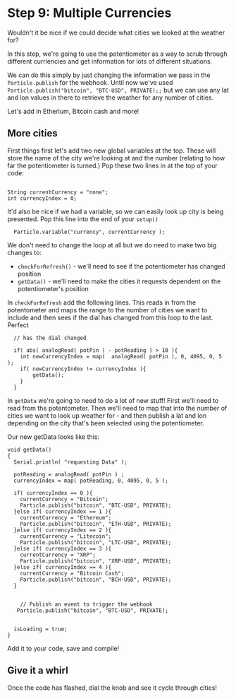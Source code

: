 # Step 9: Multiple Currencies

Wouldn't it be nice if we could decide what cities we looked at the weather for? 

In this step, we're going to use the potentiometer as a way to scrub through different curriencies and get information for lots of different situations. 

We can do this simply by just changing the information we pass in the `Particle.publish` for the webhook. Until now we've used `   Particle.publish("bitcoin", "BTC-USD", PRIVATE);;` but we can use any lat and lon values in there to retrieve the weather for any number of cities. 

Let's add in Etherium, Bitcoin cash  and more!

## More cities

First things first let's add two new global variables at the top. These will store the name of the city we're looking at and the number (relating to how far the potentiometer is turned.) Pop these two lines in at the top of your code:

````

String currentCurrency = "none";
int currencyIndex = 0;

````

It'd also be nice if we had a variable, so we can easily look up city is being presented. Pop this line into the end of your `setup()`

````
  Particle.variable("currency", currentCurrency );
````

We don't need to change the loop at all but we do need to make two big changes to:

- `checkForRefresh()` - we'll need to see if the potentiometer has changed position 
- `getData()` - we'll need to make the cities it requests dependent on the potentiometer's position


In `checkForRefresh` add the following lines. This reads in from the potentometer and maps the range to the number of cities we want to include and then sees if the dial has changed from this loop to the last. Perfect

````
  // has the dial changed

  if( abs( analogRead( potPin ) - potReading ) > 10 ){
    int newCurrencyIndex = map(  analogRead( potPin ), 0, 4095, 0, 5 );
    if( newCurrencyIndex != currencyIndex ){
        getData();
    }
  }
````

In `getData` we're going to need to do a lot of new stuff! 
First we'll need to read from the potentometer. 
Then we'll need to map that into the number of cities we want to look up weather for - and then publish a lat and lon depending on the city that's been selected using the potentiometer. 

Our new getData looks like this: 

````
void getData()
{
  Serial.println( "requesting Data" );

  potReading = analogRead( potPin ) ;
  currencyIndex = map( potReading, 0, 4095, 0, 5 );

  if( currencyIndex == 0 ){
    currentCurrency = "Bitcoin";
    Particle.publish("bitcoin", "BTC-USD", PRIVATE);
  }else if( currencyIndex == 1 ){
    currentCurrency = "Ethereum";
    Particle.publish("bitcoin", "ETH-USD", PRIVATE);
  }else if( currencyIndex == 2 ){
    currentCurrency = "Litecoin";
    Particle.publish("bitcoin", "LTC-USD", PRIVATE);
  }else if( currencyIndex == 3 ){
    currentCurrency = "XRP";
    Particle.publish("bitcoin", "XRP-USD", PRIVATE);
  }else if( currencyIndex == 4 ){
    currentCurrency = "Bitcoin Cash";
    Particle.publish("bitcoin", "BCH-USD", PRIVATE);
  }


	// Publish an event to trigger the webhook
   Particle.publish("bitcoin", "BTC-USD", PRIVATE);
	

  isLoading = true;
}

````

Add it to your code, save and compile!

## Give it a whirl

Once the code has flashed, dial the knob and see it cycle through cities! 